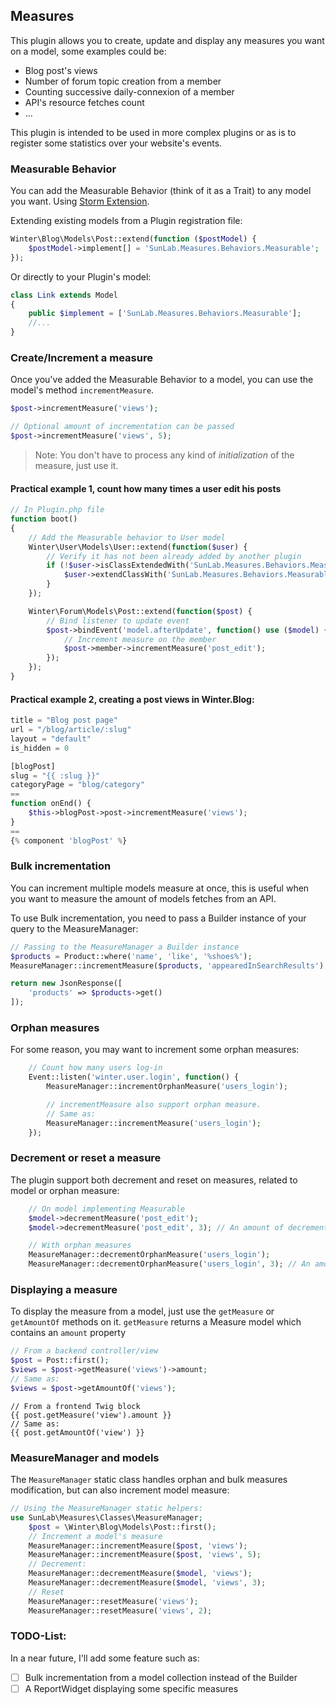 ## Measures
This plugin allows you to create, update and display any measures you want on a model, some examples could be:
- Blog post's views
- Number of forum topic creation from a member
- Counting successive daily-connexion of a member
- API's resource fetches count
- ...

This plugin is intended to be used in more complex plugins or as is to register some statistics over your website's events.

### Measurable Behavior
You can add the Measurable Behavior (think of it as a Trait) to any model you want. Using [Storm Extension][Storm extension README].

Extending existing models from a Plugin registration file:
```php
Winter\Blog\Models\Post::extend(function ($postModel) {
    $postModel->implement[] = 'SunLab.Measures.Behaviors.Measurable';
});
```
Or directly to your Plugin's model:
```php
class Link extends Model
{
    public $implement = ['SunLab.Measures.Behaviors.Measurable'];
    //...
}
```

### Create/Increment a measure
Once you've added the Measurable Behavior to a model, you can use the model's method `incrementMeasure`.

```php
$post->incrementMeasure('views');

// Optional amount of incrementation can be passed
$post->incrementMeasure('views', 5);
```
> Note: You don't have to process any kind of _initialization_ of the measure, just use it.

#### Practical example 1, count how many times a user edit his posts
```php
// In Plugin.php file
function boot()
{
    // Add the Measurable behavior to User model
    Winter\User\Models\User::extend(function($user) {
        // Verify it has not been already added by another plugin
        if (!$user->isClassExtendedWith('SunLab.Measures.Behaviors.Measurable')) {
            $user->extendClassWith('SunLab.Measures.Behaviors.Measurable');
        }
    });

    Winter\Forum\Models\Post::extend(function($post) {
        // Bind listener to update event
        $post->bindEvent('model.afterUpdate', function() use ($model) {
            // Increment measure on the member
            $post->member->incrementMeasure('post_edit');
        });
    });
}
```

#### Practical example 2, creating a post views in Winter.Blog:
```php
title = "Blog post page"
url = "/blog/article/:slug"
layout = "default"
is_hidden = 0

[blogPost]
slug = "{{ :slug }}"
categoryPage = "blog/category"
==
function onEnd() {
    $this->blogPost->post->incrementMeasure('views');
}
==
{% component 'blogPost' %}
```

### Bulk incrementation
You can increment multiple models measure at once,
this is useful when you want to measure the amount of models fetches from an API.

To use Bulk incrementation, you need to pass a Builder instance of your query to the MeasureManager:
```php
// Passing to the MeasureManager a Builder instance
$products = Product::where('name', 'like', '%shoes%');
MeasureManager::incrementMeasure($products, 'appearedInSearchResults');

return new JsonResponse([
    'products' => $products->get()
]);
```

### Orphan measures
For some reason, you may want to increment some orphan measures:
```php
    // Count how many users log-in
    Event::listen('winter.user.login', function() {
        MeasureManager::incrementOrphanMeasure('users_login');

        // incrementMeasure also support orphan measure.
        // Same as:
        MeasureManager::incrementMeasure('users_login');
    });
```

### Decrement or reset a measure
The plugin support both decrement and reset on measures, related to model or orphan measure:
```php
    // On model implementing Measurable
    $model->decrementMeasure('post_edit');
    $model->decrementMeasure('post_edit', 3); // An amount of decrementation can be passed

    // With orphan measures
    MeasureManager::decrementOrphanMeasure('users_login');
    MeasureManager::decrementOrphanMeasure('users_login', 3); // An amount of decrementation can be passed
```

### Displaying a measure
To display the measure from a model, just use the `getMeasure` or `getAmountOf` methods on it.
`getMeasure` returns a Measure model which contains an `amount` property
```php
// From a backend controller/view
$post = Post::first();
$views = $post->getMeasure('views')->amount;
// Same as:
$views = $post->getAmountOf('views');
```

```twig
// From a frontend Twig block
{{ post.getMeasure('view').amount }}
// Same as:
{{ post.getAmountOf('view') }}
```

### MeasureManager and models
The `MeasureManager` static class handles orphan and bulk measures modification,
but can also increment model measure:
```php
// Using the MeasureManager static helpers:
use SunLab\Measures\Classes\MeasureManager;
    $post = \Winter\Blog\Models\Post::first();
    // Increment a model's measure
    MeasureManager::incrementMeasure($post, 'views');
    MeasureManager::incrementMeasure($post, 'views', 5);
    // Decrement:
    MeasureManager::decrementMeasure($model, 'views');
    MeasureManager::decrementMeasure($model, 'views', 3);
    // Reset
    MeasureManager::resetMeasure('views');
    MeasureManager::resetMeasure('views', 2);
```

### TODO-List:
In a near future, I'll add some feature such as:
- [ ] Bulk incrementation from a model collection instead of the Builder
- [ ] A ReportWidget displaying some specific measures

[Storm extension README]: https://github.com/wintercms/storm/blob/develop/src/Extension/README.md
